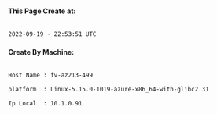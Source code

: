
   
#### This Page Create at:

```bash

2022-09-19 - 22:53:51 UTC

```

#### Create By Machine:

```bash

Host Name : fv-az213-499

platform  : Linux-5.15.0-1019-azure-x86_64-with-glibc2.31

Ip Local  : 10.1.0.91

```

